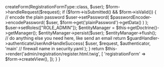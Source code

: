 <?php

namespace App\Controller;

use App\Entity\User;
use App\Form\RegistrationFormType;
use App\Security\SecurityAuthenticator;
use Symfony\Bundle\FrameworkBundle\Controller\AbstractController;
use Symfony\Component\HttpFoundation\Request;
use Symfony\Component\HttpFoundation\Response;
use Symfony\Component\Routing\Annotation\Route;
use Symfony\Component\Security\Core\Encoder\UserPasswordEncoderInterface;
use Symfony\Component\Security\Guard\GuardAuthenticatorHandler;

class RegistrationController extends AbstractController
{
    /**
     * @Route("/admin/register", name="app_register")
     */
    public function register(Request $request, UserPasswordEncoderInterface $passwordEncoder, GuardAuthenticatorHandler $guardHandler, SecurityAuthenticator $authenticator): Response
    {
        $user = new User();
        $form = $this->createForm(RegistrationFormType::class, $user);
        $form->handleRequest($request);

        if ($form->isSubmitted() && $form->isValid()) {
            // encode the plain password
            $user->setPassword(
                $passwordEncoder->encodePassword(
                    $user,
                    $form->get('plainPassword')->getData()
                )
            );

            $user->setRoles(["ROLE_ADMIN"]);
            $entityManager = $this->getDoctrine()->getManager();
            $entityManager->persist($user);
            $entityManager->flush();

            // do anything else you need here, like send an email

            return $guardHandler->authenticateUserAndHandleSuccess(
                $user,
                $request,
                $authenticator,
                'main' // firewall name in security.yaml
            );
        }

        return $this->render('admin/registration/register.html.twig', [
            'registrationForm' => $form->createView(),
        ]);
    }
}
